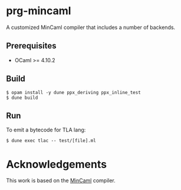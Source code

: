 # prg-mincaml

A customized MinCaml compiler that includes a number of backends.

## Prerequisites

- OCaml >= 4.10.2

## Build

```
$ opam install -y dune ppx_deriving ppx_inline_test
$ dune build
```

## Run

To emit a bytecode for TLA lang:

```
$ dune exec tlac -- test/[file].ml
```

# Acknowledgements

This work is based on the [MinCaml](https://github.com/esumii/min-caml) compiler.
